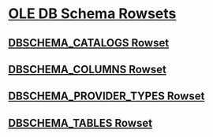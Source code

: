 # [OLE DB Schema Rowsets](ole-db-schema-rowsets.md)
## [DBSCHEMA_CATALOGS Rowset](dbschema-catalogs-rowset.md)
## [DBSCHEMA_COLUMNS Rowset](dbschema-columns-rowset.md)
## [DBSCHEMA_PROVIDER_TYPES Rowset](dbschema-provider-types-rowset.md)
## [DBSCHEMA_TABLES Rowset](dbschema-tables-rowset.md)

